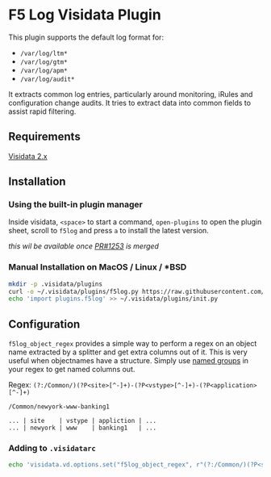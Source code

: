 # F5 Log Visidata Plugin

This plugin supports the default log format for:
  - `/var/log/ltm*`
  - `/var/log/gtm*`
  - `/var/log/apm*`
  - `/var/log/audit*`

It extracts common log entries, particularly around monitoring, iRules and configuration change audits. It tries to extract data into common fields to assist rapid filtering.

## Requirements

[Visidata 2.x](https://www.visidata.org)

## Installation

### Using the built-in plugin manager

Inside visidata, `<space>` to start a command, `open-plugins` to open the plugin sheet, scroll to `f5log` and press `a` to install the latest version.

_this wil be available once [PR#1253](https://github.com/saulpw/visidata/pull/1253) is merged_

### Manual Installation on MacOS / Linux / *BSD

```sh
mkdir -p .visidata/plugins
curl -o ~/.visidata/plugins/f5log.py https://raw.githubusercontent.com/bitwisecook/visidata-f5log/0.3.1/f5log.py
echo 'import plugins.f5log' >> ~/.visidata/plugins/init.py
```

## Configuration

`f5log_object_regex` provides a simple way to perform a regex on an object name extracted by a splitter and get extra columns out of it. This is very useful when objectnames have a structure. Simply use [named groups](https://docs.python.org/3/howto/regex.html#non-capturing-and-named-groups) in your regex to get named columns out.

Regex:
```(?:/Common/)(?P<site>[^-]+)-(?P<vstype>[^-]+)-(?P<application>[^-]+)```

```
/Common/newyork-www-banking1

... | site    | vstype | appliction | ...
... | newyork | www    | banking1   | ...
```

### Adding to `.visidatarc`

```sh
echo 'visidata.vd.options.set("f5log_object_regex", r"(?:/Common/)(?P<site>[^-]+)-(?P<vstype>[^-]+)-(?P<application>[^-]+)", obj="global")' > ~/.visidatarc
```